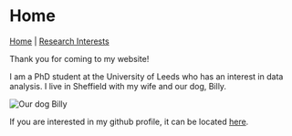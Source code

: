 # Home

[Home](https://bretthull.github.io)  | [Research Interests](https://bretthull.github.io/research) 

Thank you for coming to my website!

I am a PhD student at the University of Leeds who has an interest in data analysis. I live in Sheffield with my wife and our dog, Billy.

![Our dog Billy](www.imgur.com/a/J8y0lWz)

If you are interested in my github profile, it can be located [here](https://github.com/bretthull).
